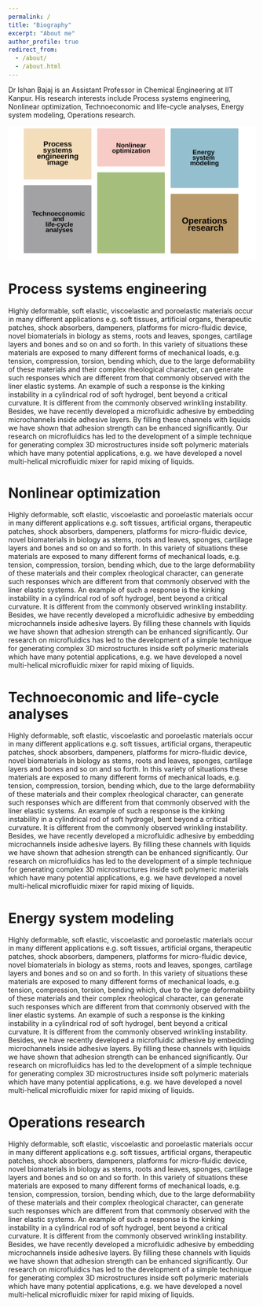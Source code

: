 ```yaml
---
permalink: /
title: "Biography"
excerpt: "About me"
author_profile: true
redirect_from: 
  - /about/
  - /about.html
---
```


Dr Ishan Bajaj is an Assistant Professor in Chemical Engineering at IIT Kanpur. His research interests include Process systems engineering, Nonlinear optimization, Technoeconomic and life-cycle analyses, Energy system modeling, Operations research.


![Editing a markdown file for a talk](/images/rsarea.png)

Process systems engineering 
======

Highly deformable, soft elastic, viscoelastic and poroelastic materials occur in many different applications e.g. soft tissues, artificial organs, therapeutic patches, shock absorbers, dampeners, platforms for micro-fluidic device, novel biomaterials in biology as stems, roots and leaves, sponges, cartilage layers and bones and so on and so forth. In this variety of situations these materials are exposed to many different forms of mechanical loads, e.g. tension, compression, torsion, bending which, due to the large deformability of these materials and their complex rheological character, can generate such responses which are different from that commonly observed with the liner elastic systems. An example of such a response is the kinking instability in a cylindrical rod of soft hydrogel, bent beyond a critical curvature. It is different from the commonly observed wrinkling instability. Besides, we have recently developed a microfluidic adhesive by embedding microchannels inside adhesive layers. By filling these channels with liquids we have shown that adhesion strength can be enhanced significantly. Our research on microfluidics has led to the development of a simple technique for generating complex 3D microstructures inside soft polymeric materials which have many potential applications, e.g. we have developed a novel multi-helical microfluidic mixer for rapid mixing of liquids.





Nonlinear optimization
======

Highly deformable, soft elastic, viscoelastic and poroelastic materials occur in many different applications e.g. soft tissues, artificial organs, therapeutic patches, shock absorbers, dampeners, platforms for micro-fluidic device, novel biomaterials in biology as stems, roots and leaves, sponges, cartilage layers and bones and so on and so forth. In this variety of situations these materials are exposed to many different forms of mechanical loads, e.g. tension, compression, torsion, bending which, due to the large deformability of these materials and their complex rheological character, can generate such responses which are different from that commonly observed with the liner elastic systems. An example of such a response is the kinking instability in a cylindrical rod of soft hydrogel, bent beyond a critical curvature. It is different from the commonly observed wrinkling instability. Besides, we have recently developed a microfluidic adhesive by embedding microchannels inside adhesive layers. By filling these channels with liquids we have shown that adhesion strength can be enhanced significantly. Our research on microfluidics has led to the development of a simple technique for generating complex 3D microstructures inside soft polymeric materials which have many potential applications, e.g. we have developed a novel multi-helical microfluidic mixer for rapid mixing of liquids.





Technoeconomic and life-cycle analyses
======

Highly deformable, soft elastic, viscoelastic and poroelastic materials occur in many different applications e.g. soft tissues, artificial organs, therapeutic patches, shock absorbers, dampeners, platforms for micro-fluidic device, novel biomaterials in biology as stems, roots and leaves, sponges, cartilage layers and bones and so on and so forth. In this variety of situations these materials are exposed to many different forms of mechanical loads, e.g. tension, compression, torsion, bending which, due to the large deformability of these materials and their complex rheological character, can generate such responses which are different from that commonly observed with the liner elastic systems. An example of such a response is the kinking instability in a cylindrical rod of soft hydrogel, bent beyond a critical curvature. It is different from the commonly observed wrinkling instability. Besides, we have recently developed a microfluidic adhesive by embedding microchannels inside adhesive layers. By filling these channels with liquids we have shown that adhesion strength can be enhanced significantly. Our research on microfluidics has led to the development of a simple technique for generating complex 3D microstructures inside soft polymeric materials which have many potential applications, e.g. we have developed a novel multi-helical microfluidic mixer for rapid mixing of liquids.





Energy system modeling 
======

Highly deformable, soft elastic, viscoelastic and poroelastic materials occur in many different applications e.g. soft tissues, artificial organs, therapeutic patches, shock absorbers, dampeners, platforms for micro-fluidic device, novel biomaterials in biology as stems, roots and leaves, sponges, cartilage layers and bones and so on and so forth. In this variety of situations these materials are exposed to many different forms of mechanical loads, e.g. tension, compression, torsion, bending which, due to the large deformability of these materials and their complex rheological character, can generate such responses which are different from that commonly observed with the liner elastic systems. An example of such a response is the kinking instability in a cylindrical rod of soft hydrogel, bent beyond a critical curvature. It is different from the commonly observed wrinkling instability. Besides, we have recently developed a microfluidic adhesive by embedding microchannels inside adhesive layers. By filling these channels with liquids we have shown that adhesion strength can be enhanced significantly. Our research on microfluidics has led to the development of a simple technique for generating complex 3D microstructures inside soft polymeric materials which have many potential applications, e.g. we have developed a novel multi-helical microfluidic mixer for rapid mixing of liquids.





Operations research
======

Highly deformable, soft elastic, viscoelastic and poroelastic materials occur in many different applications e.g. soft tissues, artificial organs, therapeutic patches, shock absorbers, dampeners, platforms for micro-fluidic device, novel biomaterials in biology as stems, roots and leaves, sponges, cartilage layers and bones and so on and so forth. In this variety of situations these materials are exposed to many different forms of mechanical loads, e.g. tension, compression, torsion, bending which, due to the large deformability of these materials and their complex rheological character, can generate such responses which are different from that commonly observed with the liner elastic systems. An example of such a response is the kinking instability in a cylindrical rod of soft hydrogel, bent beyond a critical curvature. It is different from the commonly observed wrinkling instability. Besides, we have recently developed a microfluidic adhesive by embedding microchannels inside adhesive layers. By filling these channels with liquids we have shown that adhesion strength can be enhanced significantly. Our research on microfluidics has led to the development of a simple technique for generating complex 3D microstructures inside soft polymeric materials which have many potential applications, e.g. we have developed a novel multi-helical microfluidic mixer for rapid mixing of liquids.






